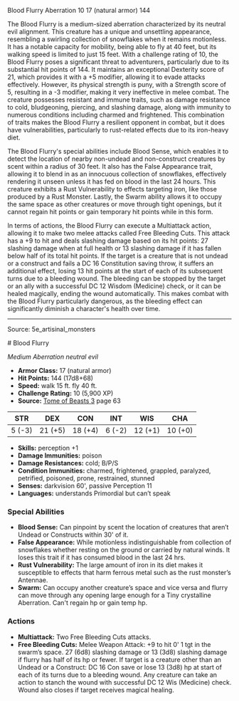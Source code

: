 <MonsterName/>Blood Flurry</MonsterName>
<CreatureType/>Aberration</CreatureType>
<CR/>10</CR>
<AC/>17 (natural armor)</AC>
<HP/>144</HP>
<summary>The Blood Flurry is a medium-sized aberration characterized by its neutral evil alignment. This creature has a unique and unsettling appearance, resembling a swirling collection of snowflakes when it remains motionless. It has a notable capacity for mobility, being able to fly at 40 feet, but its walking speed is limited to just 15 feet. With a challenge rating of 10, the Blood Flurry poses a significant threat to adventurers, particularly due to its substantial hit points of 144. It maintains an exceptional Dexterity score of 21, which provides it with a +5 modifier, allowing it to evade attacks effectively. However, its physical strength is puny, with a Strength score of 5, resulting in a -3 modifier, making it very ineffective in melee combat. The creature possesses resistant and immune traits, such as damage resistance to cold, bludgeoning, piercing, and slashing damage, along with immunity to numerous conditions including charmed and frightened. This combination of traits makes the Blood Flurry a resilient opponent in combat, but it does have vulnerabilities, particularly to rust-related effects due to its iron-heavy diet.</summary>

<detail>

The Blood Flurry's special abilities include Blood Sense, which enables it to detect the location of nearby non-undead and non-construct creatures by scent within a radius of 30 feet. It also has the False Appearance trait, allowing it to blend in as an innocuous collection of snowflakes, effectively rendering it unseen unless it has fed on blood in the last 24 hours. This creature exhibits a Rust Vulnerability to effects targeting iron, like those produced by a Rust Monster. Lastly, the Swarm ability allows it to occupy the same space as other creatures or move through tight openings, but it cannot regain hit points or gain temporary hit points while in this form.

In terms of actions, the Blood Flurry can execute a Multiattack action, allowing it to make two melee attacks called Free Bleeding Cuts. This attack has a +9 to hit and deals slashing damage based on its hit points: 27 slashing damage when at full health or 13 slashing damage if it has fallen below half of its total hit points. If the target is a creature that is not undead or a construct and fails a DC 16 Constitution saving throw, it suffers an additional effect, losing 13 hit points at the start of each of its subsequent turns due to a bleeding wound. The bleeding can be stopped by the target or an ally with a successful DC 12 Wisdom (Medicine) check, or it can be healed magically, ending the wound automatically. This makes combat with the Blood Flurry particularly dangerous, as the bleeding effect can significantly diminish a character's health over time.</detail>



---

Source: 5e_artisinal_monsters

<statblock>
# Blood Flurry

*Medium* *Aberration* *neutral evil*

- **Armor Class:** 17 (natural armor)
- **Hit Points:** 144 (17d8+68)
- **Speed:** walk 15 ft. fly 40 ft.
- **Challenge Rating:** 10 (5,900 XP)
- **Source:** [Tome of Beasts 3](https://koboldpress.com/kpstore/product/tome-of-beasts-3-for-5th-edition/) page 63

| STR | DEX | CON | INT | WIS | CHA |
| --- | --- | --- | --- | --- | --- |
| 5 (-3) | 21 (+5) | 18 (+4) | 6 (-2) | 12 (+1) | 10 (+0) |

- **Skills:** perception +1
- **Damage Immunities:** poison
- **Damage Resistances:** cold; B/P/S
- **Condition Immunities:** charmed, frightened, grappled, paralyzed, petrified, poisoned, prone, restrained, stunned
- **Senses:** darkvision 60', passive Perception 11
- **Languages:** understands Primordial but can’t speak

### Special Abilities

- **Blood Sense:** Can pinpoint by scent the location of creatures that aren’t Undead or Constructs within 30' of it.
- **False Appearance:** While motionless indistinguishable from collection of snowflakes whether resting on the ground or carried by natural winds. It loses this trait if it has consumed blood in the last 24 hrs. 
- **Rust Vulnerability:** The large amount of iron in its diet makes it susceptible to effects that harm ferrous metal such as the rust monster’s Antennae.
- **Swarm:** Can occupy another creature’s space and vice versa and flurry can move through any opening large enough for a Tiny crystalline Aberration. Can't regain hp or gain temp hp.

### Actions

- **Multiattack:** Two Free Bleeding Cuts attacks.
- **Free Bleeding Cuts:** Melee Weapon Attack: +9 to hit 0' 1 tgt in the swarm’s space. 27 (6d8) slashing damage or 13 (3d8) slashing damage if flurry has half of its hp or fewer. If target is a creature other than an Undead or a Construct: DC 16 Con save or lose 13 (3d8) hp at start of each of its turns due to a bleeding wound. Any creature can take an action to stanch the wound with successful DC 12 Wis (Medicine) check. Wound also closes if target receives magical healing.


</statblock>


